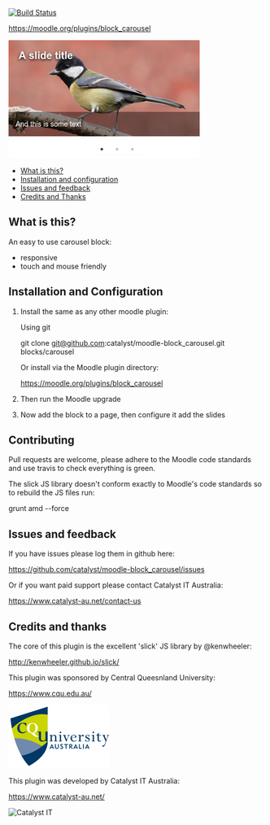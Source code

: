 [![Build Status](https://travis-ci.org/catalyst/moodle-block_carousel.svg?branch=master)](https://travis-ci.org/catalyst/moodle-block_carousel)

https://moodle.org/plugins/block_carousel

![Screen shot](/pix/screenshot.png?raw=true)

* [What is this?](#what-is-this)
* [Installation and configuration](#installation-and-configuration)
* [Issues and feedback](#issues-and-feedback)
* [Credits and Thanks](#credits-and-thanks)

What is this?
-------------

An easy to use carousel block:

* responsive
* touch and mouse friendly


Installation and Configuration
------------------------------

1. Install the same as any other moodle plugin:

    Using git

     git clone git@github.com:catalyst/moodle-block_carousel.git blocks/carousel

    Or install via the Moodle plugin directory:

     https://moodle.org/plugins/block_carousel

2. Then run the Moodle upgrade

3. Now add the block to a page, then configure it add the slides


Contributing
------------

Pull requests are welcome, please adhere to the Moodle code standards
and use travis to check everything is green.

The slick JS library doesn't conform exactly to Moodle's code standards
so to rebuild the JS files run:

grunt amd --force


Issues and feedback
-------------------

If you have issues please log them in github here:

https://github.com/catalyst/moodle-block_carousel/issues

Or if you want paid support please contact Catalyst IT Australia:

https://www.catalyst-au.net/contact-us


Credits and thanks
------------------

The core of this plugin is the excellent 'slick' JS library by @kenwheeler:

http://kenwheeler.github.io/slick/

This plugin was sponsored by Central Queesnland University:

https://www.cqu.edu.au/

![CQU](/pix/cqu.png?raw=true)

This plugin was developed by Catalyst IT Australia:

https://www.catalyst-au.net/

<img alt="Catalyst IT" src="https://cdn.rawgit.com/catalyst/moodle-auth_saml2/master/pix/catalyst-logo.svg" width="400">

